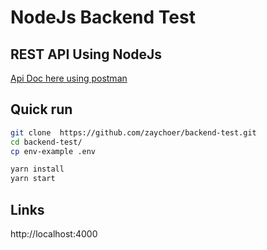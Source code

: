 # NodeJs Backend Test

## REST API Using NodeJs

[Api Doc here using postman](https://github.com/zaychoer/backend-test/nodejs-test.postman_collection.json)

## Quick run

```bash
git clone  https://github.com/zaychoer/backend-test.git
cd backend-test/
cp env-example .env

yarn install
yarn start

```
## Links
http://localhost:4000
